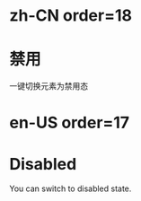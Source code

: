# zh-CN order=18

# 禁用

一键切换元素为禁用态

# en-US order=17

# Disabled

You can switch to disabled state.
